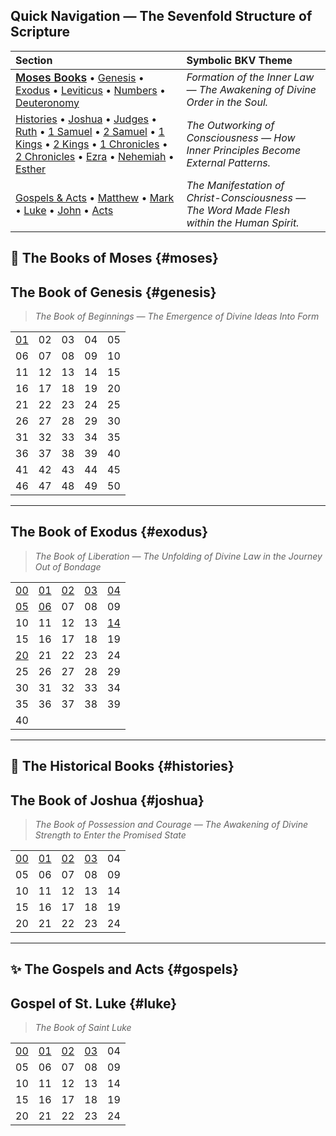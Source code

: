 
## Quick Navigation — The Sevenfold Structure of Scripture

| Section | Symbolic BKV Theme |
| :--- | :--- |
| <span style="font-size:1.1em; font-weight:600;">[Moses Books](#moses)</span> • [Genesis](#genesis) • [Exodus](#exodus) • [Leviticus](#leviticus) • [Numbers](#numbers) • [Deuteronomy](#deuteronomy) | *Formation of the Inner Law — The Awakening of Divine Order in the Soul.* |
| [Histories](#histories) • [Joshua](#joshua) • [Judges](#judges) • [Ruth](#ruth) • [1 Samuel](#1samuel) • [2 Samuel](#2samuel) • [1 Kings](#1kings) • [2 Kings](#2kings) • [1 Chronicles](#1chronicles) • [2 Chronicles](#2chronicles) • [Ezra](#ezra) • [Nehemiah](#nehemiah) • [Esther](#esther) | *The Outworking of Consciousness — How Inner Principles Become External Patterns.* |
| [Gospels & Acts](#gospels) • [Matthew](#matthew) • [Mark](#mark) • [Luke](#luke) • [John](#john) • [Acts](#acts) | *The Manifestation of Christ-Consciousness — The Word Made Flesh within the Human Spirit.* |





## 📜 The Books of Moses {#moses}

## <span class="color-moses">The Book of Genesis</span> {#genesis}
> _The Book of Beginnings — The Emergence of Divine Ideas Into Form_

|   |   |   |   |   |
|---|---|---|---|---|
| [01](Genesis_01.md) | 02 | 03 | 04 | 05 |
| 06 | 07 | 08 | 09 | 10 |
| 11 | 12 | 13 | 14 | 15 |
| 16 | 17 | 18 | 19 | 20 |
| 21 | 22 | 23 | 24 | 25 |
| 26 | 27 | 28 | 29 | 30 |
| 31 | 32 | 33 | 34 | 35 |
| 36 | 37 | 38 | 39 | 40 |
| 41 | 42 | 43 | 44 | 45 |
| 46 | 47 | 48 | 49 | 50 |

---

## <span class="color-moses">The Book of Exodus</span> {#exodus}
> _The Book of Liberation — The Unfolding of Divine Law in the Journey Out of Bondage_

|   |   |   |   |   |
|---|---|---|---|---|
| [00](Exodus_00.md) | [01](Exodus_01.md) | [02](Exodus_02.md) | [03](Exodus_03.md) | [04](Exodus_04.md) |
| [05](Exodus_05.md) | [06](Exodus_06.md) | 07 | 08 | 09 |
| 10 | 11 | 12 | 13 | [14](Exodus_14.md) |
| 15 | 16 | 17 | 18 | 19 |
| [20](Exodus_20.md) | 21 | 22 | 23 | 24 |
| 25 | 26 | 27 | 28 | 29 |
| 30 | 31 | 32 | 33 | 34 |
| 35 | 36 | 37 | 38 | 39 |
| 40 |   |   |   |   |

---

## 🏺 The Historical Books {#histories}

## <span class="color-histories">The Book of Joshua</span> {#joshua}
> _The Book of Possession and Courage — The Awakening of Divine Strength to Enter the Promised State_

|   |   |   |   |   |
|---|---|---|---|---|
| [00](Joshua_00.md) | [01](Joshua_01.md) | [02](Joshua_02.md) | [03](Joshua_03.md) | 04 |
| 05 | 06 | 07 | 08 | 09 |
| 10 | 11 | 12 | 13 | 14 |
| 15 | 16 | 17 | 18 | 19 |
| 20 | 21 | 22 | 23 | 24 |

---

## ✨ The Gospels and Acts {#gospels}

## <span class="color-gospels">Gospel of St. Luke</span> {#luke}
> _The Book of Saint Luke_

|   |   |   |   |   |
|---|---|---|---|---|
| [00](Luke_00.md) | [01](Luke_01.md) | [02](Luke_02.md) | [03](Luke_03.md) | 04 |
| 05 | 06 | 07 | 08 | 09 |
| 10 | 11 | 12 | 13 | 14 |
| 15 | 16 | 17 | 18 | 19 |
| 20 | 21 | 22 | 23 | 24 |
